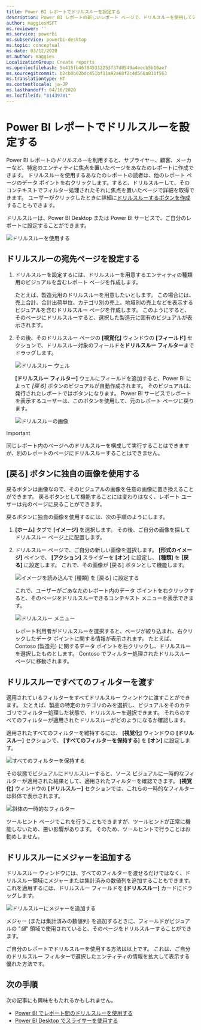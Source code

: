 ```yaml
---
title: Power BI レポートでドリルスルーを設定する
description: Power BI レポートの新しいレポート ページで、ドリルスルーを使用してデータを掘り下げる方法について説明します
author: maggiesMSFT
ms.reviewer: ''
ms.service: powerbi
ms.subservice: powerbi-desktop
ms.topic: conceptual
ms.date: 03/12/2020
ms.author: maggies
LocalizationGroup: Create reports
ms.openlocfilehash: 5e415fb46f845312253f37d8549a4eecb5b10ae7
ms.sourcegitcommit: b2cb0b02bdc451bf11a92a68f2c4d560a811f563
ms.translationtype: HT
ms.contentlocale: ja-JP
ms.lasthandoff: 04/16/2020
ms.locfileid: "81439781"
---
```

# <a name="set-up-drill-through-in-power-bi-reports"></a>Power BI レポートでドリルスルーを設定する
Power BI レポートの*ドリルスルー*を利用すると、サプライヤー、顧客、メーカーなど、特定のエンティティに焦点を置いたページをあなたのレポートに作成できます。 ドリルスルーを使用するあなたのレポートの読者は、他のレポート ページのデータ ポイントを右クリックします。すると、ドリルスルーして、そのコンテキストでフィルター処理されたそれに焦点を置いたページで詳細を取得できます。 ユーザーがクリックしたときに詳細に[ドリルスルーするボタンを作成](desktop-drill-through-buttons.md)することもできます。

ドリルスルーは、Power BI Desktop または Power BI サービスで、ご自分のレポートに設定することができます。

![ドリルスルーを使用する](media/desktop-drillthrough/power-bi-drill-through-right-click.png)

## <a name="set-up-the-drill-through-destination-page"></a>ドリルスルーの宛先ページを設定する
1. ドリルスルーを設定するには、ドリルスルーを用意するエンティティの種類用のビジュアルを含むレポート ページを作成します。 

    たとえば、製造元用のドリルスルーを用意したいとします。 この場合には、売上合計、合計出荷単位、カテゴリ別の売上、地域別の売上などを表示するビジュアルを含むドリルスルー ページを作成します。 このようにすると、そのページにドリルスルーすると、選択した製造元に固有のビジュアルが表示されます。

2. その後、そのドリルスルー ページの **[視覚化]** ウィンドウの **[フィールド]** セクションで、ドリルスルー対象のフィールドを**ドリルスルー フィルター**までドラッグします。

    ![ドリルスルー ウェル](media/desktop-drillthrough/drillthrough_02.png)

    **[ドリルスルー フィルター]** ウェルにフィールドを追加すると、Power BI によって *[戻る]* ボタンのビジュアルが自動作成されます。 そのビジュアルは、発行されたレポートではボタンになります。 Power BI サービスでレポートを表示するユーザーは、このボタンを使用して、元のレポート ページに戻ります。

    ![ドリルスルーの画像](media/desktop-drillthrough/drillthrough_03.png)

> [!IMPORTANT]
> 同じレポート内のページへのドリルスルーを構成して実行することはできますが、別のレポートのページにドリルスルーすることはできません。  



## <a name="use-your-own-image-for-a-back-button"></a>[戻る] ボタンに独自の画像を使用する    
 戻るボタンは画像なので、そのビジュアルの画像を任意の画像に置き換えることができます。 戻るボタンとして機能することには変わりはなく、レポート ユーザーは元のページに戻ることができます。 

戻るボタンに独自の画像を使用するには、次の手順のようにします。

1. **[ホーム]** タブで **[イメージ]** を選択します。 その後、ご自分の画像を探してドリルスルー ページ上に配置します。

2. ドリルスルー ページで、ご自分の新しい画像を選択します。 **[形式のイメージ]** ペインで、 **[アクション]** スライダーを **[オン]** に設定し、 **[種類]** を **[戻る]** に設定します。 これで、その画像が [戻る] ボタンとして機能します。

    ![イメージを読み込んで [種類] を [戻る] に設定する](media/desktop-drillthrough/drillthrough_05.png)

    
     これで、ユーザーがごあなたのレポート内のデータ ポイントを右クリックすると、そのページをドリルスルーできるコンテキスト メニューを表示できます。 

    ![ドリルスルー メニュー](media/desktop-drillthrough/drillthrough_04.png)

    レポート利用者がドリルスルーを選択すると、ページが絞り込まれ、右クリックしたデータ ポイントに関する情報が表示されます。 たとえば、Contoso (製造元) に関するデータ ポイントを右クリックし、ドリルスルーを選択したものとします。 Contoso でフィルター処理されたドリルスルー ページに移動されます。

## <a name="pass-all-filters-in-drill-through"></a>ドリルスルーですべてのフィルターを渡す

適用されているフィルターをすべてドリルスルー ウィンドウに渡すことができます。 たとえば、製品の特定のカテゴリのみを選択し、ビジュアルをそのカテゴリでフィルター処理した状態で、ドリルスルーを選択できます。 それらのすべてのフィルターが適用されたドリルスルーがどのようになるか確認します。

適用されたすべてのフィルターを維持するには、 **[視覚化]** ウィンドウの **[ドリルスルー]** セクションで、 **[すべてのフィルターを保持する]** を **[オン]** に設定します。 

![すべてのフィルターを保持する](media/desktop-drillthrough/drillthrough_06.png)

その状態でビジュアルにドリルスルーすると、ソース ビジュアルに一時的なフィルターが適用された結果として、適用されたフィルターを確認できます。 **[視覚化]** ウィンドウの **[ドリルスルー]** セクションでは、これらの一時的なフィルターは斜体で表示されます。 

![斜体の一時的なフィルター](media/desktop-drillthrough/drillthrough_07.png)

ツールヒント ページでこれを行うこともできますが、ツールヒントが正常に機能しないため、悪い影響があります。 そのため、ツールヒントで行うことはお勧めしません。

## <a name="add-a-measure-to-drill-through"></a>ドリルスルーにメジャーを追加する

ドリルスルー ウィンドウには、すべてのフィルターを渡せるだけではなく、ドリルスルー領域にメジャーまたは集計済みの数値列を追加することもできます。 これを適用するには、ドリルスルー フィールドを **[ドリルスルー]** カードにドラッグします。 

![ドリルスルーにメジャーを追加する](media/desktop-drillthrough/drillthrough_08.png)

メジャー (または集計済みの数値列) を追加するときに、フィールドがビジュアルの "*値*" 領域で使用されていると、そのページをドリルスルーすることができます。

ご自分のレポートでドリルスルーを使用する方法は以上です。 これは、ご自分のドリルスルー フィルターで選択したエンティティの情報を拡大して表示する優れた方法です。

## <a name="next-steps"></a>次の手順

次の記事にも興味をもたれるかもしれません。

* [Power BI でレポート間のドリルスルーを使用する](desktop-cross-report-drill-through.md)
* [Power BI Desktop でスライサーを使用する](visuals/power-bi-visualization-slicers.md)

